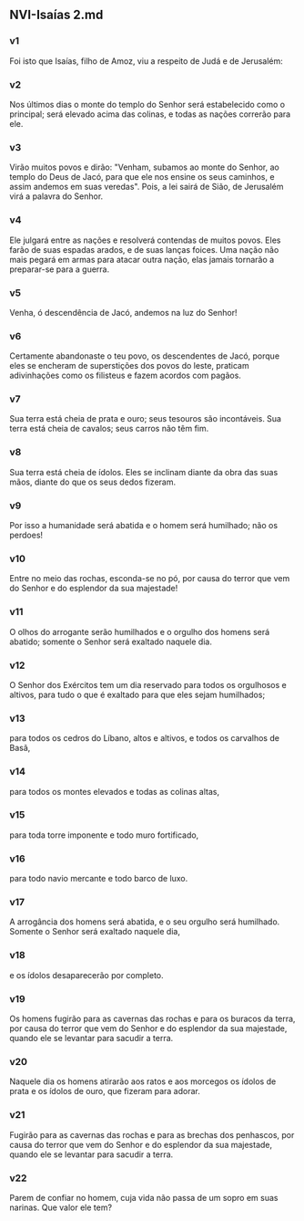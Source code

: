 ## NVI-Isaías 2.md
### v1
 Foi isto que Isaías, filho de Amoz, viu a respeito de Judá e de Jerusalém:
### v2
 Nos últimos dias o monte do templo do Senhor será estabelecido como o principal; será elevado acima das colinas, e todas as nações correrão para ele.
### v3
 Virão muitos povos e dirão: "Venham, subamos ao monte do Senhor, ao templo do Deus de Jacó, para que ele nos ensine os seus caminhos, e assim andemos em suas veredas". Pois, a lei sairá de Sião, de Jerusalém virá a palavra do Senhor.
### v4
 Ele julgará entre as nações e resolverá contendas de muitos povos. Eles farão de suas espadas arados, e de suas lanças foices. Uma nação não mais pegará em armas para atacar outra nação, elas jamais tornarão a preparar-se para a guerra.
### v5
 Venha, ó descendência de Jacó, andemos na luz do Senhor!
### v6
 Certamente abandonaste o teu povo, os descendentes de Jacó, porque eles se encheram de superstições dos povos do leste, praticam adivinhações como os filisteus e fazem acordos com pagãos.
### v7
 Sua terra está cheia de prata e ouro; seus tesouros são incontáveis. Sua terra está cheia de cavalos; seus carros não têm fim.
### v8
 Sua terra está cheia de ídolos. Eles se inclinam diante da obra das suas mãos, diante do que os seus dedos fizeram.
### v9
 Por isso a humanidade será abatida e o homem será humilhado; não os perdoes!
### v10
 Entre no meio das rochas, esconda-se no pó, por causa do terror que vem do Senhor e do esplendor da sua majestade!
### v11
 O olhos do arrogante serão humilhados e o orgulho dos homens será abatido; somente o Senhor será exaltado naquele dia.
### v12
 O Senhor dos Exércitos tem um dia reservado para todos os orgulhosos e altivos, para tudo o que é exaltado para que eles sejam humilhados;
### v13
 para todos os cedros do Líbano, altos e altivos, e todos os carvalhos de Basã,
### v14
 para todos os montes elevados e todas as colinas altas,
### v15
 para toda torre imponente e todo muro fortificado,
### v16
 para todo navio mercante e todo barco de luxo.
### v17
 A arrogância dos homens será abatida, e o seu orgulho será humilhado. Somente o Senhor será exaltado naquele dia,
### v18
 e os ídolos desaparecerão por completo.
### v19
 Os homens fugirão para as cavernas das rochas e para os buracos da terra, por causa do terror que vem do Senhor e do esplendor da sua majestade, quando ele se levantar para sacudir a terra.
### v20
 Naquele dia os homens atirarão aos ratos e aos morcegos os ídolos de prata e os ídolos de ouro, que fizeram para adorar.
### v21
 Fugirão para as cavernas das rochas e para as brechas dos penhascos, por causa do terror que vem do Senhor e do esplendor da sua majestade, quando ele se levantar para sacudir a terra.
### v22
 Parem de confiar no homem, cuja vida não passa de um sopro em suas narinas. Que valor ele tem?
